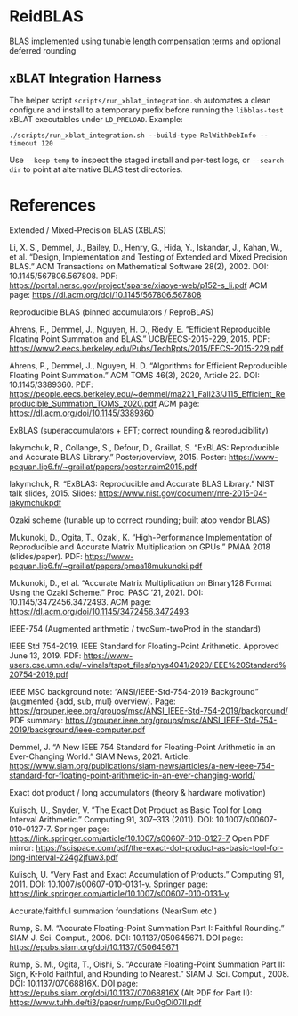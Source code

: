 # ReidBLAS
BLAS implemented using tunable length compensation terms and optional deferred rounding


## xBLAT Integration Harness

The helper script `scripts/run_xblat_integration.sh` automates a clean configure
and install to a temporary prefix before running the `libblas-test` xBLAT
executables under `LD_PRELOAD`. Example:

```
./scripts/run_xblat_integration.sh --build-type RelWithDebInfo --timeout 120
```

Use `--keep-temp` to inspect the staged install and per-test logs, or
`--search-dir` to point at alternative BLAS test directories.


# References 

Extended / Mixed-Precision BLAS (XBLAS)

Li, X. S., Demmel, J., Bailey, D., Henry, G., Hida, Y., Iskandar, J., Kahan, W., et al. “Design, Implementation and Testing of Extended and Mixed Precision BLAS.” ACM Transactions on Mathematical Software 28(2), 2002. DOI: 10.1145/567806.567808.
PDF: https://portal.nersc.gov/project/sparse/xiaoye-web/p152-s_li.pdf
ACM page: https://dl.acm.org/doi/10.1145/567806.567808

Reproducible BLAS (binned accumulators / ReproBLAS)

Ahrens, P., Demmel, J., Nguyen, H. D., Riedy, E. “Efficient Reproducible Floating Point Summation and BLAS.” UCB/EECS-2015-229, 2015.
PDF: https://www2.eecs.berkeley.edu/Pubs/TechRpts/2015/EECS-2015-229.pdf

Ahrens, P., Demmel, J., Nguyen, H. D. “Algorithms for Efficient Reproducible Floating Point Summation.” ACM TOMS 46(3), 2020, Article 22. DOI: 10.1145/3389360.
PDF: https://people.eecs.berkeley.edu/~demmel/ma221_Fall23/J115_Efficient_Reproducible_Summation_TOMS_2020.pdf
ACM page: https://dl.acm.org/doi/10.1145/3389360

ExBLAS (superaccumulators + EFT; correct rounding & reproducibility)

Iakymchuk, R., Collange, S., Defour, D., Graillat, S. “ExBLAS: Reproducible and Accurate BLAS Library.” Poster/overview, 2015.
Poster: https://www-pequan.lip6.fr/~graillat/papers/poster.raim2015.pdf

Iakymchuk, R. “ExBLAS: Reproducible and Accurate BLAS Library.” NIST talk slides, 2015.
Slides: https://www.nist.gov/document/nre-2015-04-iakymchukpdf

Ozaki scheme (tunable up to correct rounding; built atop vendor BLAS)

Mukunoki, D., Ogita, T., Ozaki, K. “High-Performance Implementation of Reproducible and Accurate Matrix Multiplication on GPUs.” PMAA 2018 (slides/paper).
PDF: https://www-pequan.lip6.fr/~graillat/papers/pmaa18mukunoki.pdf

Mukunoki, D., et al. “Accurate Matrix Multiplication on Binary128 Format Using the Ozaki Scheme.” Proc. PASC ’21, 2021. DOI: 10.1145/3472456.3472493.
ACM page: https://dl.acm.org/doi/10.1145/3472456.3472493

IEEE-754 (Augmented arithmetic / twoSum-twoProd in the standard)

IEEE Std 754-2019. IEEE Standard for Floating-Point Arithmetic. Approved June 13, 2019.
PDF: https://www-users.cse.umn.edu/~vinals/tspot_files/phys4041/2020/IEEE%20Standard%20754-2019.pdf

IEEE MSC background note: “ANSI/IEEE-Std-754-2019 Background” (augmented {add, sub, mul} overview).
Page: https://grouper.ieee.org/groups/msc/ANSI_IEEE-Std-754-2019/background/
PDF summary: https://grouper.ieee.org/groups/msc/ANSI_IEEE-Std-754-2019/background/ieee-computer.pdf

Demmel, J. “A New IEEE 754 Standard for Floating-Point Arithmetic in an Ever-Changing World.” SIAM News, 2021.
Article: https://www.siam.org/publications/siam-news/articles/a-new-ieee-754-standard-for-floating-point-arithmetic-in-an-ever-changing-world/

Exact dot product / long accumulators (theory & hardware motivation)

Kulisch, U., Snyder, V. “The Exact Dot Product as Basic Tool for Long Interval Arithmetic.” Computing 91, 307–313 (2011). DOI: 10.1007/s00607-010-0127-7.
Springer page: https://link.springer.com/article/10.1007/s00607-010-0127-7
Open PDF mirror: https://scispace.com/pdf/the-exact-dot-product-as-basic-tool-for-long-interval-224g2jfuw3.pdf

Kulisch, U. “Very Fast and Exact Accumulation of Products.” Computing 91, 2011. DOI: 10.1007/s00607-010-0131-y.
Springer page: https://link.springer.com/article/10.1007/s00607-010-0131-y

Accurate/faithful summation foundations (NearSum etc.)

Rump, S. M. “Accurate Floating-Point Summation Part I: Faithful Rounding.” SIAM J. Sci. Comput., 2006. DOI: 10.1137/050645671.
DOI page: https://epubs.siam.org/doi/10.1137/050645671

Rump, S. M., Ogita, T., Oishi, S. “Accurate Floating-Point Summation Part II: Sign, K-Fold Faithful, and Rounding to Nearest.” SIAM J. Sci. Comput., 2008. DOI: 10.1137/07068816X.
DOI page: https://epubs.siam.org/doi/10.1137/07068816X
(Alt PDF for Part II): https://www.tuhh.de/ti3/paper/rump/RuOgOi07II.pdf
